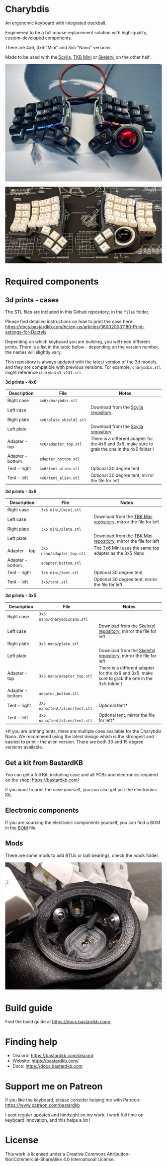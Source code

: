 # Charybdis


An ergonomic keyboard with integrated trackball.

Engineered to be a full mouse replacement solution with high-quality, custom-developed components.

There are 4x6, 3x6 "Mini" and 3x5 "Nano" versions.

Made to be used with the [Scylla](https://github.com/Bastardkb/Scylla), [TKB Mini](https://github.com/Bastardkb/TBK-Mini) or [Skeletyl](https://github.com/Bastardkb/Skeletyl) on the other half.

![](pics/1ae.jpg)

![](pics/1af.jpg)


# Required components


## 3d prints - cases

The STL files are included in this Github repository, in the `files` folder.

Please find detailed instructions on how to print the case here:
https://docs.bastardkb.com/hc/en-us/articles/360020031180-Print-settings-for-Dactyls


Depending on which keyboard you are building, you will need different prints. There is a list in the table below - depending on the version number, the names will slightly vary. 

This repository is always updated with the latest version of the 3d models, and they are compatible with previous versions. For example, `charybdis.stl` might reference `charybdis3_v131.stl`.

**3d prints - 4x6**

| Description                         | File  | Notes                            |
| --------------------------------- | ------------ | ------------ | 
| Right case                      | `4x6/charybdis.stl`            |             |              
| Left case                      |            | Download from the [Scylla repository](https://github.com/Bastardkb/Scylla)            |              
| Right plate                      | `4x6/plate_shield2.stl`            |             |              
| Left plate                      |            | Download from the [Scylla repository](https://github.com/Bastardkb/Scylla)            |          
| Adapter - top                      | `4x6/adapter_top.stl`            | There is a different adapter for the 4x6 and 3x5, make sure to grab the one in the 4x6 folder !            |                      
| Adapter - bottom                      | `adapter_bottom.stl`            |             |             
| Tent - right                      | `4x6/tent_alien.stl`            | Optional 30 degree tent            |                  
| Tent - left                      | `4x6/tent_alien.stl`            | Optional 30 degree tent, mirror the file for left            |                  


**3d prints - 3x6**

| Description                         | File  | Notes                            |
| --------------------------------- | ------------ | ------------ | 
| Right case                      | `3x6 mini/Cmini.stl`            |             |              
| Left case                      |            | Download from the [TBK Mini repository](https://github.com/bastardkb/tbk-Mini), mirror the file for left            |              
| Right plate                      | `3x6 mini/plate.stl`            |             |              
| Left plate                      |            | Download from the [TBK Mini repository](https://github.com/bastardkb/tbk-Mini), mirror the file for left            |          
| Adapter - top                      | `3x5 nano/adapter_top.stl`            | The 3x6 Mini uses the same top adapter as the 3x5 Nano            |                      
| Adapter - bottom                      | `adapter_bottom.stl`            |             |             
| Tent - right                      | `3x6 mini/tent.stl`            | Optional 30 degree tent            |                  
| Tent - left                      | `3x6/tent.stl`            | Optional 30 degree tent, mirror the file for left            |          

**3d prints - 3x5**

| Description                         | File  | Notes                            |
| --------------------------------- | ------------ | ------------ | 
| Right case                      | `3x5 nano/charybdisnano.stl`            |             |              
| Left case                      |            | Download from the [Skeletyl repository](https://github.com/bastardkb/skeletyl), mirror the file for left            |              
| Right plate                      | `3x5 nano/plate.stl`            |             |              
| Left plate                      |            | Download from the [Skeletyl repository](https://github.com/bastardkb/skeletyl), mirror the file for left            |    
| Adapter - top                      | `3x5 nano/adapter_top.stl`            | There is a different adapter for the 4x6 and 3x5, make sure to grab the one in the 3x5 folder !              |                      
| Adapter - bottom                      | `adapter_bottom.stl`            |             |             
| Tent - right                      | `3x5 nano/tent/alien/tent.stl`            | Optional tent*            |                  
| Tent - left                      | `3x5 nano/tent/alien/tent.stl`            | Optional tent, mirror the file for left*            |       

*If you are printing tents, there are multiple ones available for the Charybdis Nano. We recommend using the latest design which is the strongest and easiest to print - the alien version. There are both 30 and 15 degree versions available.


## Get a kit from BastardKB

You can get a full Kit, including case and all PCBs and electronics required on the shop:
https://bastardkb.com/

If you want to print the case yourself, you can also get just the electronics Kit.


## Electronic components

If you are sourcing the electronic components yourself, you can find a BOM in the [BOM](electronics_bom.md) file.

## Mods

There are some mods to add BTUs or ball bearings, check the *mods* folder.


![](pics/1ac.png)

# Build guide

Find the build guide at https://docs.bastardkb.com/

# Finding help

- Discord: https://bastardkb.com/discord
- Website: https://bastardkb.com/
- Docs: https://docs.bastardkb.com

# Support me on Patreon

If you like the keyboard, please consider helping me with Patreon: https://www.patreon.com/bastardkb

I post regular updates and hindsight on my work. I work full time on keyboard innovation, and this helps a lot !

# License 

This work is licensed under a Creative Commons Attribution-NonCommercial-ShareAlike 4.0 International License.
